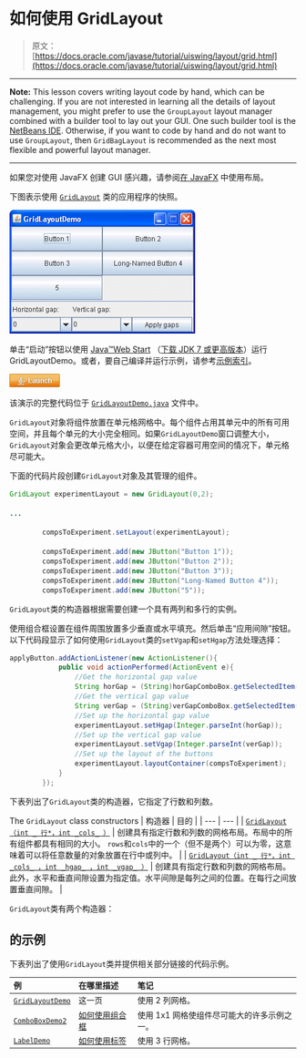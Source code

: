 # 如何使用 GridLayout

> 原文： [https://docs.oracle.com/javase/tutorial/uiswing/layout/grid.html](https://docs.oracle.com/javase/tutorial/uiswing/layout/grid.html)

* * *

**Note:** This lesson covers writing layout code by hand, which can be challenging. If you are not interested in learning all the details of layout management, you might prefer to use the `GroupLayout` layout manager combined with a builder tool to lay out your GUI. One such builder tool is the [NetBeans IDE](../learn/index.html). Otherwise, if you want to code by hand and do not want to use `GroupLayout`, then `GridBagLayout` is recommended as the next most flexible and powerful layout manager.

* * *

如果您对使用 JavaFX 创建 GUI 感兴趣，请参阅[在 JavaFX](https://docs.oracle.com/javase/8/javafx/layout-tutorial/index.html) 中使用布局。

下图表示使用 [`GridLayout`](https://docs.oracle.com/javase/8/docs/api/java/awt/GridLayout.html) 类的应用程序的快照。

![A snapshot of GridLayoutDemo](img/014b93e45655af3e7a1f69b4c75c538e.jpg)

单击“启动”按钮以使用 [Java™Web Start](http://www.oracle.com/technetwork/java/javase/javawebstart/index.html) （[下载 JDK 7 或更高版本](http://www.oracle.com/technetwork/java/javase/downloads/index.html)）运行 GridLayoutDemo。或者，要自己编译并运行示例，请参考[示例索引](../examples/layout/index.html#GridLayoutDemo)。

[![Launches the GridLayoutDemo application](img/4707a69a17729d71c56b2bdbbb4cc61c.jpg)](https://docs.oracle.com/javase/tutorialJWS/samples/uiswing/GridLayoutDemoProject/GridLayoutDemo.jnlp)

该演示的完整代码位于 [`GridLayoutDemo.java`](../examples/layout/GridLayoutDemoProject/src/layout/GridLayoutDemo.java) 文件中。

`GridLayout`对象将组件放置在单元格网格中。每个组件占用其单元中的所有可用空间，并且每个单元的大小完全相同。如果`GridLayoutDemo`窗口调整大小，`GridLayout`对象会更改单元格大小，以便在给定容器可用空间的情况下，单元格尽可能大。

下面的代码片段创建`GridLayout`对象及其管理的组件。

```java
GridLayout experimentLayout = new GridLayout(0,2);

...

        compsToExperiment.setLayout(experimentLayout);

        compsToExperiment.add(new JButton("Button 1"));
        compsToExperiment.add(new JButton("Button 2"));
        compsToExperiment.add(new JButton("Button 3"));
        compsToExperiment.add(new JButton("Long-Named Button 4"));
        compsToExperiment.add(new JButton("5"));

```

`GridLayout`类的构造器根据需要创建一个具有两列和多行的实例。

使用组合框设置在组件周围放置多少垂直或水平填充。然后单击“应用间隙”按钮。以下代码段显示了如何使用`GridLayout`类的`setVgap`和`setHgap`方法处理选择：

```java
applyButton.addActionListener(new ActionListener(){
            public void actionPerformed(ActionEvent e){
                //Get the horizontal gap value
                String horGap = (String)horGapComboBox.getSelectedItem();
                //Get the vertical gap value
                String verGap = (String)verGapComboBox.getSelectedItem();
                //Set up the horizontal gap value
                experimentLayout.setHgap(Integer.parseInt(horGap));
                //Set up the vertical gap value
                experimentLayout.setVgap(Integer.parseInt(verGap));
                //Set up the layout of the buttons
                experimentLayout.layoutContainer(compsToExperiment);
            }
        });

```

下表列出了`GridLayout`类的构造器，它指定了行数和列数。

The `GridLayout` class constructors
| 构造器 | 目的 |
| --- | --- |
| [`GridLayout（int _ 行*，int _cols_ ）`](https://docs.oracle.com/javase/8/docs/api/java/awt/GridLayout.html#GridLayout-int-int-) | 创建具有指定行数和列数的网格布局。布局中的所有组件都具有相同的大小。 `rows`和`cols`中的一个（但不是两个）可以为零，这意味着可以将任意数量的对象放置在行中或列中。 |
| [`GridLayout（int _ 行*，int _cols_ ，int _hgap_ ，int _vgap_ ）`](https://docs.oracle.com/javase/8/docs/api/java/awt/GridLayout.html#GridLayout-int-int-int-int-) | 创建具有指定行数和列数的网格布局。此外，水平和垂直间隙设置为指定值。水平间隙是每列之间的位置。在每行之间放置垂直间隙。 |

`GridLayout`类有两个构造器：

##  的示例

下表列出了使用`GridLayout`类并提供相关部分链接的代码示例。

| 例 | 在哪里描述 | 笔记 |
| :-- | :-- | :-- |
| [`GridLayoutDemo`](../examples/layout/index.html#GridLayoutDemo) | 这一页 | 使用 2 列网格。 |
| [`ComboBoxDemo2`](../examples/components/index.html#ComboBoxDemo2) | [如何使用组合框](../components/combobox.html) | 使用 1x1 网格使组件尽可能大的许多示例之一。 |
| [`LabelDemo`](../examples/components/index.html#LabelDemo) | [如何使用标签](../components/label.html) | 使用 3 行网格。 |